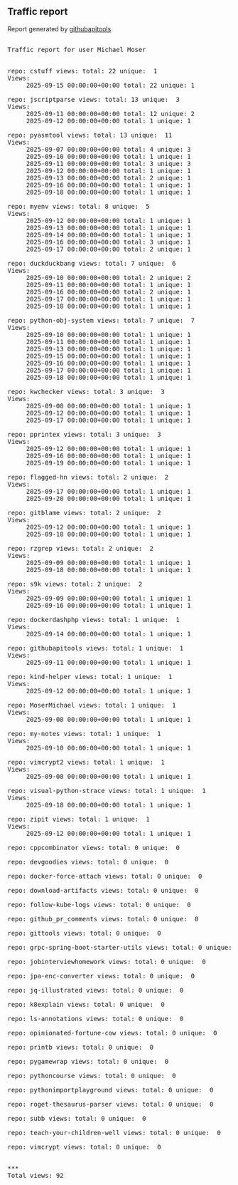 <h2> Traffic report </h2>

Report generated by <a href="https://github.com/MoserMichael/githubapitools">githubapitools</a>

<pre>

Traffic report for user Michael Moser


repo: cstuff views: total: 22 unique:  1
Views:
	 2025-09-15 00:00:00+00:00 total: 22 unique: 1

repo: jscriptparse views: total: 13 unique:  3
Views:
	 2025-09-11 00:00:00+00:00 total: 12 unique: 2
	 2025-09-12 00:00:00+00:00 total: 1 unique: 1

repo: pyasmtool views: total: 13 unique:  11
Views:
	 2025-09-07 00:00:00+00:00 total: 4 unique: 3
	 2025-09-10 00:00:00+00:00 total: 1 unique: 1
	 2025-09-11 00:00:00+00:00 total: 3 unique: 3
	 2025-09-12 00:00:00+00:00 total: 1 unique: 1
	 2025-09-13 00:00:00+00:00 total: 2 unique: 1
	 2025-09-16 00:00:00+00:00 total: 1 unique: 1
	 2025-09-18 00:00:00+00:00 total: 1 unique: 1

repo: myenv views: total: 8 unique:  5
Views:
	 2025-09-12 00:00:00+00:00 total: 1 unique: 1
	 2025-09-13 00:00:00+00:00 total: 1 unique: 1
	 2025-09-14 00:00:00+00:00 total: 1 unique: 1
	 2025-09-16 00:00:00+00:00 total: 3 unique: 1
	 2025-09-17 00:00:00+00:00 total: 2 unique: 1

repo: duckduckbang views: total: 7 unique:  6
Views:
	 2025-09-10 00:00:00+00:00 total: 2 unique: 2
	 2025-09-11 00:00:00+00:00 total: 1 unique: 1
	 2025-09-16 00:00:00+00:00 total: 2 unique: 1
	 2025-09-17 00:00:00+00:00 total: 1 unique: 1
	 2025-09-18 00:00:00+00:00 total: 1 unique: 1

repo: python-obj-system views: total: 7 unique:  7
Views:
	 2025-09-10 00:00:00+00:00 total: 1 unique: 1
	 2025-09-11 00:00:00+00:00 total: 1 unique: 1
	 2025-09-13 00:00:00+00:00 total: 1 unique: 1
	 2025-09-15 00:00:00+00:00 total: 1 unique: 1
	 2025-09-16 00:00:00+00:00 total: 1 unique: 1
	 2025-09-17 00:00:00+00:00 total: 1 unique: 1
	 2025-09-18 00:00:00+00:00 total: 1 unique: 1

repo: kwchecker views: total: 3 unique:  3
Views:
	 2025-09-08 00:00:00+00:00 total: 1 unique: 1
	 2025-09-12 00:00:00+00:00 total: 1 unique: 1
	 2025-09-17 00:00:00+00:00 total: 1 unique: 1

repo: pprintex views: total: 3 unique:  3
Views:
	 2025-09-12 00:00:00+00:00 total: 1 unique: 1
	 2025-09-16 00:00:00+00:00 total: 1 unique: 1
	 2025-09-19 00:00:00+00:00 total: 1 unique: 1

repo: flagged-hn views: total: 2 unique:  2
Views:
	 2025-09-17 00:00:00+00:00 total: 1 unique: 1
	 2025-09-20 00:00:00+00:00 total: 1 unique: 1

repo: gitblame views: total: 2 unique:  2
Views:
	 2025-09-12 00:00:00+00:00 total: 1 unique: 1
	 2025-09-18 00:00:00+00:00 total: 1 unique: 1

repo: rzgrep views: total: 2 unique:  2
Views:
	 2025-09-09 00:00:00+00:00 total: 1 unique: 1
	 2025-09-18 00:00:00+00:00 total: 1 unique: 1

repo: s9k views: total: 2 unique:  2
Views:
	 2025-09-09 00:00:00+00:00 total: 1 unique: 1
	 2025-09-16 00:00:00+00:00 total: 1 unique: 1

repo: dockerdashphp views: total: 1 unique:  1
Views:
	 2025-09-14 00:00:00+00:00 total: 1 unique: 1

repo: githubapitools views: total: 1 unique:  1
Views:
	 2025-09-11 00:00:00+00:00 total: 1 unique: 1

repo: kind-helper views: total: 1 unique:  1
Views:
	 2025-09-12 00:00:00+00:00 total: 1 unique: 1

repo: MoserMichael views: total: 1 unique:  1
Views:
	 2025-09-08 00:00:00+00:00 total: 1 unique: 1

repo: my-notes views: total: 1 unique:  1
Views:
	 2025-09-10 00:00:00+00:00 total: 1 unique: 1

repo: vimcrypt2 views: total: 1 unique:  1
Views:
	 2025-09-08 00:00:00+00:00 total: 1 unique: 1

repo: visual-python-strace views: total: 1 unique:  1
Views:
	 2025-09-18 00:00:00+00:00 total: 1 unique: 1

repo: zipit views: total: 1 unique:  1
Views:
	 2025-09-12 00:00:00+00:00 total: 1 unique: 1

repo: cppcombinator views: total: 0 unique:  0

repo: devgoodies views: total: 0 unique:  0

repo: docker-force-attach views: total: 0 unique:  0

repo: download-artifacts views: total: 0 unique:  0

repo: follow-kube-logs views: total: 0 unique:  0

repo: github_pr_comments views: total: 0 unique:  0

repo: gittools views: total: 0 unique:  0

repo: grpc-spring-boot-starter-utils views: total: 0 unique:  0

repo: jobinterviewhomework views: total: 0 unique:  0

repo: jpa-enc-converter views: total: 0 unique:  0

repo: jq-illustrated views: total: 0 unique:  0

repo: k8explain views: total: 0 unique:  0

repo: ls-annotations views: total: 0 unique:  0

repo: opinionated-fortune-cow views: total: 0 unique:  0

repo: printb views: total: 0 unique:  0

repo: pygamewrap views: total: 0 unique:  0

repo: pythoncourse views: total: 0 unique:  0

repo: pythonimportplayground views: total: 0 unique:  0

repo: roget-thesaurus-parser views: total: 0 unique:  0

repo: subb views: total: 0 unique:  0

repo: teach-your-children-well views: total: 0 unique:  0

repo: vimcrypt views: total: 0 unique:  0


***
Total views: 92
